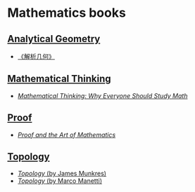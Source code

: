 # Mathematics books

## [Analytical Geometry](./analytical%20geometry/)

* [《解析几何》](./analytical%20geometry/解析几何%20丘维声%20第三版.pdf)

## [Mathematical Thinking](./mathematical%20thinking/)

* [_Mathematical Thinking: Why Everyone Should Study Math_](./mathematical%20thinking/Mathematical%20Thinking%20Why%20Everyone%20Should%20Study%20Math.pdf)

## [Proof](./proof/)

* [_Proof and the Art of Mathematics_](./proof/Proof%20and%20the%20Art%20of%20Mathematics%20(Joel%20David%20Hamkins)%20(Z-Library).pdf)

## [Topology](./topology/)

* [_Topology_ (by James Munkres)](./topology/Topology%20(James%20Munkres)%20(Z-Library).pdf)
* [_Topology_ (by Marco Manetti)](./topology/Topology%20(Marco%20Manetti)%20(Z-Library).pdf)